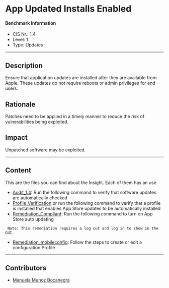 # App Updated Installs Enabled
#### Benchmark Information
- CIS Nr.: 1.4
- Level: 1
- Type: Updates
------------------------
## Description

Ensure that application updates are installed after they are available from Apple. These updates do not require reboots or admin privileges for end users.

## Rationale

Patches need to be applied in a timely manner to reduce the risk of vulnerabilities being exploited.

## Impact

Unpatched software may be exploited.

---
## Content
This are the files you can find about the Insight. Each of them has an use 
* [Audit_1.4](https://github.com/apfelwerk/JamfProtectInsights/blob/main/UpdatesType/CIS_1.4_App%20Updated%20Installs%20Enabled/Audit_1.4.sh): Run the following command to verify that software updates are automatically checked
* [Profile_Verification](https://github.com/apfelwerk/JamfProtectInsights/blob/main/UpdatesType/CIS_1.4_App%20Updated%20Installs%20Enabled/Profile_Verification.sh):or run the following command to verify that a profile is installed that enables App Store updates to be automatically installed
* [Remediation_Compliant](https://github.com/apfelwerk/JamfProtectInsights/blob/main/UpdatesType/CIS_1.4_App%20Updated%20Installs%20Enabled/Remediation_Compliant.sh): Run the following command to turn on App Store auto updating

``` Note: This remediation requires a log out and log in to show in the GUI.```

* [Remediation_mobileconfig](https://github.com/apfelwerk/JamfProtectInsights/blob/main/UpdatesType/CIS_1.4_App%20Updated%20Installs%20Enabled/Remediation_mobileconfig.md): Follow the steps to create or edit a configuration Profile

------------------------------------------------------------------------------------------------------------------------------------------------------------------------------------------------------------------------------------------------------------------------------------------------------------------------------
## Contributors
* [Manuela Munoz Bocanegra](https://github.com/manuelamunoz)


